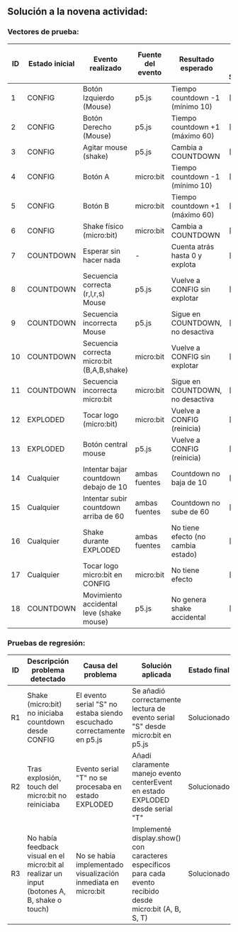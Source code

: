 ## Solución a la novena actividad:
### Vectores de prueba:
ID | Estado inicial | Evento realizado | Fuente del evento | Resultado esperado | ¿Pasa el vector de prueba? SI[X]/NO[]
---|----------------|------------------|-------------------|--------------------|----------------------------
1 | CONFIG | Botón Izquierdo (Mouse) | p5.js | Tiempo countdown -1 (mínimo 10) | [X]
2 | CONFIG | Botón Derecho (Mouse) | p5.js | Tiempo countdown +1 (máximo 60) | [X]
3 | CONFIG | Agitar mouse (shake) | p5.js | Cambia a COUNTDOWN | [X]
4 | CONFIG | Botón A | micro:bit | Tiempo countdown -1 (mínimo 10) | [X]
5 | CONFIG | Botón B | micro:bit | Tiempo countdown +1 (máximo 60) | [X]
6 | CONFIG | Shake físico (micro:bit) | micro:bit | Cambia a COUNTDOWN | [X]
7 | COUNTDOWN | Esperar sin hacer nada | - | Cuenta atrás hasta 0 y explota | [X]
8 | COUNTDOWN | Secuencia correcta (r,l,r,s) Mouse | p5.js | Vuelve a CONFIG sin explotar | [X]
9 | COUNTDOWN | Secuencia incorrecta Mouse | p5.js | Sigue en COUNTDOWN, no desactiva | [X]
10 | COUNTDOWN | Secuencia correcta micro:bit (B,A,B,shake) | micro:bit | Vuelve a CONFIG sin explotar | [X]
11 | COUNTDOWN | Secuencia incorrecta micro:bit | micro:bit | Sigue en COUNTDOWN, no desactiva | [X]
12 | EXPLODED | Tocar logo (micro:bit) | micro:bit | Vuelve a CONFIG (reinicia) | [X]
13 | EXPLODED | Botón central mouse | p5.js | Vuelve a CONFIG (reinicia) | [X]
14 | Cualquier | Intentar bajar countdown debajo de 10 | ambas fuentes | Countdown no baja de 10 | [X]
15 | Cualquier | Intentar subir countdown arriba de 60 | ambas fuentes | Countdown no sube de 60 | [X]
16 | Cualquier | Shake durante EXPLODED | ambas fuentes | No tiene efecto (no cambia estado) | [X]
17 | Cualquier | Tocar logo micro:bit en CONFIG | micro:bit | No tiene efecto | [X]
18 | COUNTDOWN | Movimiento accidental leve (shake mouse) | p5.js | No genera shake accidental | [X]

### Pruebas de regresión:
ID | Descripción problema detectado | Causa del problema | Solución aplicada | Estado final
---|--------------------------------|--------------------|-------------------|-------------
R1 | Shake (micro:bit) no iniciaba countdown desde CONFIG | El evento serial "S" no estaba siendo escuchado correctamente en p5.js | Se añadió correctamente lectura de evento serial "S" desde micro:bit en p5.js |  Solucionado
R2 | Tras explosión, touch del micro:bit no reiniciaba | Evento serial "T" no se procesaba en estado EXPLODED | Añadí claramente manejo evento centerEvent en estado EXPLODED desde serial "T" |  Solucionado
R3 | No había feedback visual en el micro:bit al realizar un input (botones A, B, shake o touch) | No se había implementado visualización inmediata en micro:bit	| Implementé display.show() con caracteres específicos para cada evento recibido desde micro:bit (A, B, S, T)	| Solucionado
